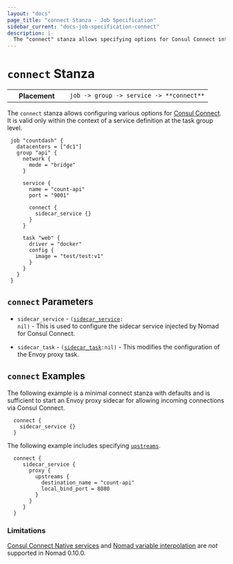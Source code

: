 ```yaml
---
layout: "docs"
page_title: "connect Stanza - Job Specification"
sidebar_current: "docs-job-specification-connect"
description: |-
  The "connect" stanza allows specifying options for Consul Connect integration
---
```


# `connect` Stanza

<table class="table table-bordered table-striped">
  <tr>
    <th width="120">Placement</th>
    <td>
      <code>job -> group -> service -> **connect**</code>
    </td>
  </tr>
</table>

The `connect` stanza allows configuring various options for
[Consul Connect](/guides/integrations/consul-connect/index.html). It is
valid only within the context of a service definition at the task group
level.

```hcl
 job "countdash" {
   datacenters = ["dc1"]
   group "api" {
     network {
       mode = "bridge"
     }

     service {
       name = "count-api"
       port = "9001"

       connect {
         sidecar_service {}
       }
     }

     task "web" {
       driver = "docker"
       config {
         image = "test/test:v1"
       }
     }
   }
 }

```

## `connect` Parameters

- `sidecar_service` - <code>([sidecar_service][]: nil)</code> - This is used to configure the sidecar
  service injected by Nomad for Consul Connect.

- `sidecar_task` - <code>([sidecar_task][]:nil)</code> - This modifies the configuration of the Envoy
  proxy task.

## `connect` Examples

The following example is a minimal connect stanza with defaults and is
sufficient to start an Envoy proxy sidecar for allowing incoming connections
via Consul Connect.

```hcl
  connect {
    sidecar_service {}
  }
```

The following example includes specifying [`upstreams`][upstreams].

```hcl
  connect {
     sidecar_service {
       proxy {
         upstreams {
           destination_name = "count-api"
           local_bind_port = 8080
         }
       }
     }
  }
 ```

### Limitations

[Consul Connect Native services][native] and [Nomad variable
interpolation][interpolation] are *not* supported in Nomad 0.10.0.

[job]: /docs/job-specification/job.html "Nomad job Job Specification"
[group]: /docs/job-specification/group.html "Nomad group Job Specification"
[task]: /docs/job-specification/task.html "Nomad task Job Specification"
[interpolation]: /docs/runtime/interpolation.html "Nomad interpolation"
[sidecar_service]: /docs/job-specification/sidecar_service.html "Nomad sidecar service Specification"
[sidecar_task]: /docs/job-specification/sidecar_task.html "Nomad sidecar task config Specification"
[upstreams]: /docs/job-specification/upstreams.html "Nomad sidecar service upstreams Specification"
[native]: https://www.consul.io/docs/connect/native.html
